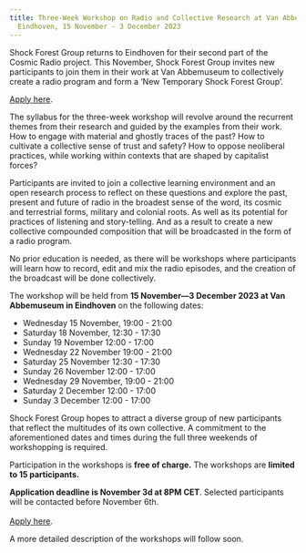 ```yaml
---
title: Three-Week Workshop on Radio and Collective Research at Van Abbemuseum in
  Eindhoven, 15 November - 3 December 2023
---
```

Shock Forest Group returns to Eindhoven for their second part of the Cosmic Radio project. This November, Shock Forest Group invites new participants to join them in their work at Van Abbemuseum to collectively create a radio program and form a ‘New Temporary Shock Forest Group’. [](https://forms.gle/RwrVanRAWN5w8vZB7)

[Apply here](https://forms.gle/RwrVanRAWN5w8vZB7).

The syllabus for the three-week workshop will revolve around the recurrent themes from their research and guided by the examples from their work. How to engage with material and ghostly traces of the past? How to cultivate a collective sense of trust and safety? How to oppose neoliberal practices, while working within contexts that are shaped by capitalist forces? 

Participants are invited to join a collective learning environment and an open research process to reflect on these questions and explore the past, present and future of radio in the broadest sense of the word, its cosmic and terrestrial forms, military and colonial roots. As well as its potential for practices of listening and story-telling. And as a result to create a new collective compounded composition that will be broadcasted in the form of a radio program.

No prior education is needed, as there will be workshops where participants will learn how to record, edit and mix the radio episodes, and the creation of the broadcast will be done collectively. 

The workshop will be held from **15 November—3 December 2023 at Van Abbemuseum in Eindhoven** on the following dates:

* Wednesday 15 November, 19:00 - 21:00 
* Saturday 18 November, 12:30 - 17:30
* Sunday 19 November 12:00 - 17:00
* Wednesday 22 November 19:00 - 21:00
* Saturday 25 November 12:30 - 17:30
* Sunday 26 November 12:00 - 17:00
* Wednesday 29 November, 19:00 - 21:00 
* Saturday 2 December 12:00 - 17:00
* Sunday 3 December 12:00 - 17:00

Shock Forest Group hopes to attract a diverse group of new participants that reflect the multitudes of its own collective. A commitment to the aforementioned dates and times during the full three weekends of workshopping is required. 

Participation in the workshops is **free of charge.** The workshops are **limited to 15 participants.** 

**Application deadline is November 3d at 8PM CET**. Selected participants will be contacted before November 6th.\
\
[Apply here](https://forms.gle/RwrVanRAWN5w8vZB7).

A more detailed description of the workshops will follow soon.[](https://forms.gle/opdo1gb72DsssYDE7)[](https://forms.gle/RwrVanRAWN5w8vZB7)